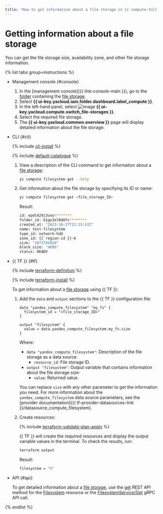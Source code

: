 ```yaml
---
title: "How to get information about a file storage in {{ compute-full-name }}"
---
```


# Getting information about a file storage

You can get the file storage size, availability zone, and other file storage information.

{% list tabs group=instructions %}

- Management console {#console}

   1. In the [management console]({{ link-console-main }}), go to the [folder](../../../resource-manager/concepts/resources-hierarchy.md#folder) containing the [file storage](../../concepts/filesystem.md).
   1. Select **{{ ui-key.yacloud.iam.folder.dashboard.label_compute }}**.
   1. In the left-hand panel, select ![image](../../../_assets/console-icons/nodes-right.svg) **{{ ui-key.yacloud.compute.switch_file-storages }}**.
   1. Select the required file storage.
   1. The **{{ ui-key.yacloud.common.overview }}** page will display detailed information about the file storage.

- CLI {#cli}

   {% include [cli-install](../../../_includes/cli-install.md) %}

   {% include [default-catalogue](../../../_includes/default-catalogue.md) %}

   1. View a description of the CLI command to get information about a [file storage](../../concepts/filesystem.md):

      ```bash
      yc compute filesystem get --help
      ```

   1. Get information about the file storage by specifying its ID or name:

      ```bash
      yc compute filesystem get <file_storage_ID>
      ```

      Result:

      ```bash
      id: epdt429j3unu********
      folder_id: b1go3el0d8fs********
      created_at: "2023-10-27T12:15:53Z"
      name: test-filesystem
      type_id: network-hdd
      zone_id: {{ region-id }}-b
      size: "1073741824"
      block_size: "4096"
      status: READY
      ```

- {{ TF }} {#tf}

   {% include [terraform-definition](../../../_tutorials/_tutorials_includes/terraform-definition.md) %}

   {% include [terraform-install](../../../_includes/terraform-install.md) %}

   To get information about a [file storage](../../concepts/filesystem.md) using {{ TF }}:

   1. Add the `data` and `output` sections to the {{ TF }} configuration file:

      ```hcl
      data "yandex_compute_filesystem" "my_fs" {
        filesystem_id = "<file_storage_ID>"
      }

      output "filesystem" {
        value = data.yandex_compute_filesystem.my_fs.size
      }
      ```

      Where:

      * `data "yandex_compute_filesystem"`: Description of the file storage as a data source:
         * `resource_id`: File storage ID.
      * `output "filesystem"`: Output variable that contains information about the file storage size:
         * `value`: Returned value.

      You can replace `size` with any other parameter to get the information you need. For more information about the `yandex_compute_filesystem` data source parameters, see the [provider documentation]({{ tf-provider-datasources-link }}/datasource_compute_filesystem).

   1. Create resources:

      {% include [terraform-validate-plan-apply](../../../_tutorials/_tutorials_includes/terraform-validate-plan-apply.md) %}

      {{ TF }} will create the required resources and display the output variable values in the terminal. To check the results, run:

      ```bash
      terraform output
      ```

      Result:

      ```bash
      filesystem = "5"
      ```

- API {#api}

   To get detailed information about a [file storage](../../concepts/filesystem.md), use the [get](../../api-ref/Filesystem/get.md) REST API method for the [Filesystem](../../api-ref/Filesystem/index.md) resource or the [FilesystemService/Get](../../api-ref/grpc/filesystem_service.md#Get) gRPC API call.

{% endlist %}